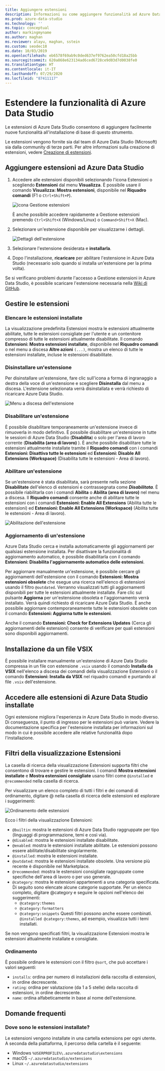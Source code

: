 ```yaml
---
title: Aggiungere estensioni
description: Informazioni su come aggiungere funzionalità ad Azure Data Studio selezionando e installando le estensioni tra quelle fornite da Microsoft e da terze parti.
ms.prod: azure-data-studio
ms.technology: ''
ms.topic: conceptual
author: markingmyname
ms.author: maghan
ms.reviewer: alayu, maghan, sstein
ms.custom: seodec18
ms.date: 10/03/2019
ms.openlocfilehash: eb6578f69ab9c0ded637ef9762ea50cfd18a25bb
ms.sourcegitcommit: 620a868e623134ad6ced6728ce9d03d7d0038fe0
ms.translationtype: HT
ms.contentlocale: it-IT
ms.lasthandoff: 07/29/2020
ms.locfileid: "87411117"
---
```

# <a name="extend-the-functionality-of-azure-data-studio"></a>Estendere la funzionalità di Azure Data Studio

Le estensioni di Azure Data Studio consentono di aggiungere facilmente nuove funzionalità all'installazione di base di questo strumento.

Le estensioni vengono fornite sia dal team di Azure Data Studio (Microsoft) sia dalla community di terze parti. Per altre informazioni sulla creazione di estensioni, vedere [Creazione di estensioni](extension-authoring.md).

## <a name="add-azure-data-studio-extensions"></a>Aggiungere estensioni ad Azure Data Studio

1. Accedere alle estensioni disponibili selezionando l'icona Estensioni o scegliendo **Estensioni** dal menu **Visualizza**. È possibile usare il comando **Visualizza: Mostra estensioni**, disponibile nel **Riquadro comandi** (F1 o `Ctrl+Shift+P`).

    ![icona Gestione estensioni](media/extensions/extension-manager-icon.png)

    È anche possibile accedere rapidamente a Gestione estensioni premendo `Ctrl+Shift+X` (Windows/Linux) o `Command+Shift+X` (Mac).

2. Selezionare un'estensione disponibile per visualizzarne i dettagli.

    ![Dettagli dell'estensione](media/extensions/extension-details.png)

3. Selezionare l'estensione desiderata e **installarla**.

4. Dopo l'installazione, **ricaricare** per abilitare l'estensione in Azure Data Studio (necessario solo quando si installa un'estensione per la prima volta).

Se si verificano problemi durante l'accesso a Gestione estensioni in Azure Data Studio, è possibile scaricare l'estensione necessaria nella [Wiki di GitHub](https://github.com/microsoft/azuredatastudio/wiki/List-of-Extensions).


## <a name="manage-extensions"></a>Gestire le estensioni 

### <a name="list-installed-extensions"></a>Elencare le estensioni installate 

La visualizzazione predefinita Estensioni mostra le estensioni attualmente abilitate, tutte le estensioni consigliate per l'utente e un contenitore compresso di tutte le estensioni attualmente disabilitate. Il comando **Estensioni: Mostra estensioni installate**, disponibile nel **Riquadro comandi** o nel menu a discesa **Altre azioni** `(...)`, mostra un elenco di tutte le estensioni installate, incluse le estensioni disabilitate.

### <a name="uninstall-an-extension"></a>Disinstallare un'estensione

Per disinstallare un'estensione, fare clic sull'icona a forma di ingranaggio a destra della voce di un'estensione e scegliere **Disinstalla** dal menu a discesa. L'estensione selezionata verrà disinstallata e verrà richiesto di ricaricare Azure Data Studio.

 ![Menu a discesa dell'estensione](media/extensions/extension-gear-dropdown.png)

### <a name="disable-an-extension"></a>Disabilitare un'estensione

È possibile disabilitare temporaneamente un'estensione invece di rimuoverla in modo definitivo. È possibile disabilitare un'estensione in tutte le sessioni di Azure Data Studio (**Disabilita**) o solo per l'area di lavoro corrente (**Disabilita (area di lavoro)** ). È anche possibile disabilitare tutte le estensioni attualmente installate tramite il **Riquadro comandi** con i comandi **Estensioni: Disattiva tutte le estensioni** ed **Estensioni: Disable All Extensions (Workspace)** (Disabilita tutte le estensioni - Area di lavoro).

### <a name="enable-an-extension"></a>Abilitare un'estensione 

Se un'estensione è stata disabilitata, sarà presente nella sezione **Disabilitate** dell'elenco di estensioni e contrassegnata come ***Disabilitata***. È possibile riabilitarla con i comandi **Abilita** o **Abilita (area di lavoro)** nel menu a discesa. Il **Riquadro comandi** consente anche di abilitare tutte le estensioni con i comandi **Estensioni: Enable All Extensions** (Abilita tutte le estensioni) ed **Estensioni: Enable All Extensions (Workspace)** (Abilita tutte le estensioni - Area di lavoro). 

![Abilitazione dell'estensione](media/extensions/extensions-enable.png)

### <a name="updating-an-extension"></a>Aggiornamento di un'estensione

Azure Data Studio cerca e installa automaticamente gli aggiornamenti per qualsiasi estensione installata. Per disattivare la funzionalità di aggiornamento automatico, è possibile disabilitarla con il comando **Estensioni: Disabilita l'aggiornamento automatico delle estensioni**. 

Per aggiornare manualmente un'estensione, è possibile cercare gli aggiornamenti dell'estensione con il comando **Estensioni: Mostra estensioni obsolete** che esegue una ricerca nell'elenco di estensioni usando il filtro `@outdated`. Verranno visualizzati tutti gli aggiornamenti disponibili per tutte le estensioni attualmente installate. Fare clic sul pulsante **Aggiorna** per un'estensione obsoleta e l'aggiornamento verrà installato. Verrà quindi richiesto di ricaricare Azure Data Studio. È anche possibile aggiornare contemporaneamente tutte le estensioni obsolete con il comando **Estensioni: Aggiorna tutte le estensioni**.

Anche il comando **Estensioni: Check for Extensions Updates** (Cerca gli aggiornamenti delle estensioni) consente di verificare per quali estensioni sono disponibili aggiornamenti.

## <a name="install-from-a-vsix"></a>Installazione da un file VSIX

È possibile installare manualmente un'estensione di Azure Data Studio compressa in un file con estensione `.vsix` usando il comando **Installa da VSIX** nell'elenco a discesa dei comandi della visualizzazione Estensioni o il comando **Estensioni: Installa da VSIX** nel riquadro comandi e puntando al file `.vsix` dell'estensione.

## <a name="access-installed-azure-data-studio-extensions"></a>Accedere alle estensioni di Azure Data Studio installate

Ogni estensione migliora l'esperienza in Azure Data Studio in modo diverso. Di conseguenza, il punto di ingresso per le estensioni può variare. Vedere la documentazione specifica per l'estensione installata per informazioni sul modo in cui è possibile accedere alle relative funzionalità dopo l'installazione.

## <a name="extensions-view-filters"></a>Filtri della visualizzazione Estensioni

La casella di ricerca della visualizzazione Estensioni supporta filtri che consentono di trovare e gestire le estensioni. I comandi **Mostra estensioni installate** e **Mostra estensioni consigliate** usano filtri come `@installed` e `@recommended` nella casella di ricerca.

Per visualizzare un elenco completo di tutti i filtri e dei comandi di ordinamento, digitare @ nella casella di ricerca delle estensioni ed esplorare i suggerimenti:

![Ordinamento delle estensioni](media/extensions/extension-sort.png)

Ecco i filtri della visualizzazione Estensioni:

- `@builtin`: mostra le estensioni di Azure Data Studio raggruppate per tipo (linguaggi di programmazione, temi e così via).
- `@disabled`: mostra le estensioni installate disabilitate.
- `@enabled`: mostra le estensioni installate abilitate. Le estensioni possono essere abilitate/disabilitate singolarmente.
- `@installed`: mostra le estensioni installate.
- `@outdated`: mostra le estensioni installate obsolete. Una versione più recente è disponibile nel Marketplace.
- `@recommended`: mostra le estensioni consigliate raggruppate come specifiche dell'area di lavoro o per uso generale.
- `@category`: mostra le estensioni appartenenti a una categoria specificata. Di seguito sono elencate alcune categorie supportate. Per un elenco completo, digitare @category e seguire le opzioni nell'elenco dei suggerimenti:
    - `@category:themes`
    - `@category:formatters`
    - `@category:snippets` Questi filtri possono anche essere combinati. `@installed @category:themes`, ad esempio, visualizza tutti i temi installati.

Se non vengono specificati filtri, la visualizzazione Estensioni mostra le estensioni attualmente installate e consigliate.

### <a name="sorting"></a>Ordinamento 
È possibile ordinare le estensioni con il filtro `@sort`, che può accettare i valori seguenti:

- `installs`: ordina per numero di installazioni della raccolta di estensioni, in ordine decrescente.
- `rating`: ordina per valutazione (da 1 a 5 stelle) della raccolta di estensioni, in ordine decrescente.
- `name`: ordina alfabeticamente in base al nome dell'estensione.

## <a name="common-questions"></a>Domande frequenti

### <a name="where-are-extensions-installed"></a>Dove sono le estensioni installate? 
Le estensioni vengono installate in una cartella extensions per ogni utente. A seconda della piattaforma, il percorso della cartella è il seguente:

- Windows `%USERPROFILE%\.azuredatastudio\extensions`
- macOS `~/.azuredatastudio/extensions`
- Linux `~/.azuredatastudio/extensions`
